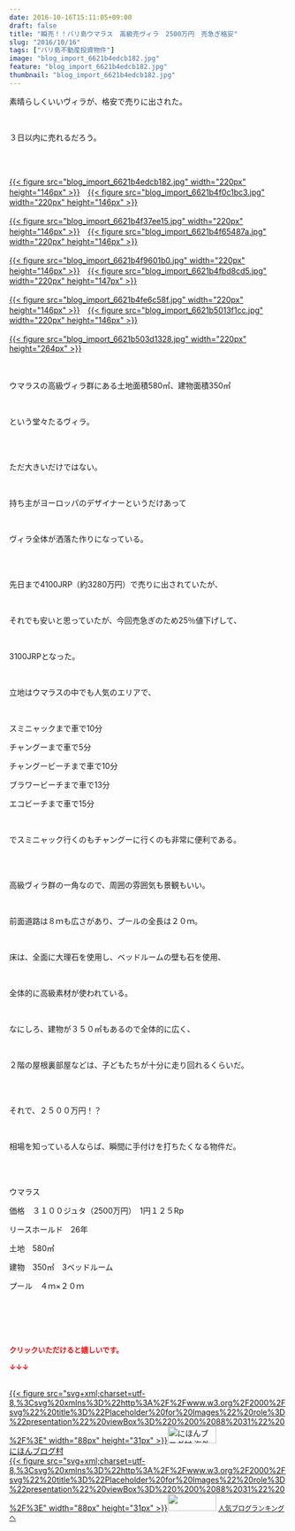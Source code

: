```yaml
---
date: 2016-10-16T15:11:05+09:00
draft: false
title: "瞬売！！バリ島ウマラス　高級売ヴィラ　2500万円　売急ぎ格安"
slug: "2016/10/16"
tags: ["バリ島不動産投資物件"]
image: "blog_import_6621b4edcb182.jpg"
feature: "blog_import_6621b4edcb182.jpg"
thumbnail: "blog_import_6621b4edcb182.jpg"
---
```

<p>素晴らしくいいヴィラが、格安で売りに出された。</p><br/><p>３日以内に売れるだろう。</p><br/><p><br/><a href="blog_import_6621b4ef4e849.jpg">{{< figure src="blog_import_6621b4edcb182.jpg" width="220px" height="146px" >}}</a>　<a href="blog_import_6621b4f206053.jpg">{{< figure src="blog_import_6621b4f0c1bc3.jpg" width="220px" height="146px" >}}</a><br/><br/><a href="blog_import_6621b4f4b9c92.jpg">{{< figure src="blog_import_6621b4f37ee15.jpg" width="220px" height="146px" >}}</a>　<a href="blog_import_6621b4f7bf17f.jpg">{{< figure src="blog_import_6621b4f65487a.jpg" width="220px" height="146px" >}}</a><br/><br/><a href="blog_import_6621b4fa9e913.jpg">{{< figure src="blog_import_6621b4f9601b0.jpg" width="220px" height="146px" >}}</a>　<a href="blog_import_6621b4fd1881e.jpg">{{< figure src="blog_import_6621b4fbd8cd5.jpg" width="220px" height="147px" >}}</a><br/><br/><a href="blog_import_6621b4ffa776e.jpg">{{< figure src="blog_import_6621b4fe6c58f.jpg" width="220px" height="146px" >}}</a>　<a href="blog_import_6621b5028e589.jpg">{{< figure src="blog_import_6621b5013f1cc.jpg" width="220px" height="146px" >}}</a><br/><br/><a href="blog_import_6621b5051234d.jpg">{{< figure src="blog_import_6621b503d1328.jpg" width="220px" height="264px" >}}</a><br/><br/><br/></p><p>ウマラスの高級ヴィラ群にある土地面積580㎡、建物面積350㎡</p><br/><p>という堂々たるヴィラ。</p><br/><br/><p>ただ大きいだけではない。</p><br/><p>持ち主がヨーロッパのデザイナーというだけあって</p><br/><p>ヴィラ全体が洒落た作りになっている。</p><br/><br/><p>先日まで4100JRP（約3280万円）で売りに出されていたが、</p><br/><p>それでも安いと思っていたが、今回売急ぎのため25％値下げして、</p><br/><p>3100JRPとなった。</p><p><br/></p><p>立地はウマラスの中でも人気のエリアで、</p><br/><p>スミニャックまで車で10分<br/></p><p>チャングーまで車で5分<br/></p><p>チャングービーチまで車で10分<br/></p><p>ブラワービーチまで車で13分<br/></p><p>エコビーチまで車で15分</p><br/><p>でスミニャック行くのもチャングーに行くのも非常に便利である。</p><br/><br/><p>高級ヴィラ群の一角なので、周囲の雰囲気も景観もいい。</p><br/><p>前面道路は８ｍも広さがあり、プールの全長は２０ｍ。</p><br/><p>床は、全面に大理石を使用し、ベッドルームの壁も石を使用、</p><br/><p>全体的に高級素材が使われている。</p><p><br/></p><p>なにしろ、建物が３５０㎡もあるので全体的に広く、</p><br/><p>２階の屋根裏部屋などは、子どもたちが十分に走り回れるくらいだ。</p><br/><br/><p>それで、２５００万円！？</p><br/><p>相場を知っている人ならば、瞬間に手付けを打ちたくなる物件だ。</p><br/><p><br/>ウマラス<br/></p><p>価格　３１００ジュタ（2500万円）　1円１２５Rp<br/></p><p>リースホールド　26年<br/></p><p>土地　580㎡<br/></p><p>建物　350㎡　3ベッドルーム<br/></p><p>プール　４ｍ×２０ｍ</p><br/><br/><br/><br/><p><font color="#ff0000" size="2"><strong>クリックいただけると嬉しいです。<br/></strong></font></p><p><font color="#ff0000" size="2"><strong>↓↓↓</strong></font></p><p><br/><a href="ranking.html?p_cid=01260127" target="_blank">{{< figure src="svg+xml;charset=utf-8,%3Csvg%20xmlns%3D%22http%3A%2F%2Fwww.w3.org%2F2000%2Fsvg%22%20title%3D%22Placeholder%20for%20Images%22%20role%3D%22presentation%22%20viewBox%3D%220%200%2088%2031%22%20%2F%3E" width="88px" height="31px" >}}<noscript><img border="0" alt="にほんブログ村 海外生活ブログ バリ島情報へ" src="https://img-proxy.blog-video.jp/images?url=http%3A%2F%2Foverseas.blogmura.com%2Fbali%2Fimg%2Fbali88_31.gif" width="88" height="31"></noscript></a><br/><a href="ranking.html?p_cid=01260127" target="_blank">にほんブログ村</a> <br/><a title="人気ブログランキングへ" href="link.php?1804582">{{< figure src="svg+xml;charset=utf-8,%3Csvg%20xmlns%3D%22http%3A%2F%2Fwww.w3.org%2F2000%2Fsvg%22%20title%3D%22Placeholder%20for%20Images%22%20role%3D%22presentation%22%20viewBox%3D%220%200%2088%2031%22%20%2F%3E" width="88px" height="31px" >}}<noscript><img border="0" src="https://blog.with2.net/img/banner/banner_22.gif" width="88" height="31"></noscript></a> <a style="FONT-SIZE: 12px" href="link.php?1804582">人気ブログランキングへ</a> </p>

